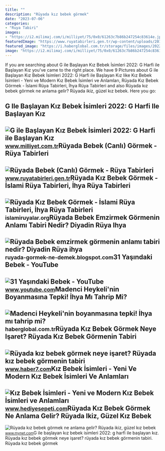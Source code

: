 ```yaml
---
title: ""
description: "Rüyada kız bebek görmek"
date: "2023-07-06"
categories:
- "Ruya Tabiri"
images:
- "https://i2.milimaj.com/i/milliyet/75/0x0/61263c7b86b247254c83614e.jpg"
featuredImage: "https://www.ruyatabirleri.gen.tr/wp-content/uploads/2016/12/ruyada-bebek-gormek.jpeg"
featured_image: "https://i.haberglobal.com.tr/storage/files/images/2022/11/02/madenci-heykelinin-boyanmasina-tepki-ihya-mi-tahrip-mi-H6gx.jpg"
image: "https://i2.milimaj.com/i/milliyet/75/0x0/61263c7b86b247254c83614e.jpg"
---
```


If you are searching about G ile Başlayan Kız Bebek İsimleri 2022: G Harfi ile Başlayan Kız you've came to the right place. We have 9 Pictures about G ile Başlayan Kız Bebek İsimleri 2022: G Harfi ile Başlayan Kız like Kız Bebek İsimleri - Yeni ve Modern Kız Bebek İsimleri ve Anlamları, Rüyada Kız Bebek Görmek - İslami Rüya Tabirleri, İhya Rüya Tabirleri and also Rüyada kız bebek görmek ne anlama gelir? Rüyada ikiz, güzel kız bebek. Here you go:

G Ile Başlayan Kız Bebek İsimleri 2022: G Harfi Ile Başlayan Kız
----------------------------------------------------------------

 ![G ile Başlayan Kız Bebek İsimleri 2022: G Harfi ile Başlayan Kız](https://i2.milimaj.com/i/milliyet/75/0x0/61263c7b86b247254c83614e.jpg) <small>www.milliyet.com.tr</small>Rüyada Bebek (Canlı) Görmek - Rüya Tabirleri
--------------------------------------------

 ![Rüyada Bebek (Canlı) Görmek - Rüya Tabirleri](https://www.ruyatabirleri.gen.tr/wp-content/uploads/2016/12/ruyada-bebek-gormek.jpeg) <small>www.ruyatabirleri.gen.tr</small>Rüyada Kız Bebek Görmek - İslami Rüya Tabirleri, İhya Rüya Tabirleri
--------------------------------------------------------------------

 ![Rüyada Kız Bebek Görmek - İslami Rüya Tabirleri, İhya Rüya Tabirleri](https://i0.wp.com/islamiruyalar.org/wp-content/uploads/2021/07/Ruyada-Kiz-Bebek-Gormek.webp) <small>islamiruyalar.org</small>Rüyada Bebek Emzirmek Görmenin Anlamı Tabiri Nedir? Diyadin Rüya Ihya
---------------------------------------------------------------------

 ![Rüyada Bebek emzirmek görmenin anlamı tabiri nedir? Diyadin Rüya ihya](https://3.bp.blogspot.com/-u_P1yYiRsWk/W8EOfqn2gkI/AAAAAAAAOR4/gBTcVrAMIVwQoQwHNRmRXZVDinjpmtwBACLcBGAs/w1200-h630-p-k-no-nu/ruyada-bebek-emzirmek.jpg) <small>ruyada-gormek-ne-demek.blogspot.com</small>31 Yaşındaki Bebek - YouTube
----------------------------

 ![31 Yaşındaki Bebek - YouTube](https://i.ytimg.com/vi/A1nYkNtHpRE/maxresdefault.jpg) <small>www.youtube.com</small>Madenci Heykeli'nin Boyanmasına Tepki! İhya Mı Tahrip Mi?
---------------------------------------------------------

 ![Madenci Heykeli'nin boyanmasına tepki! İhya mı tahrip mi?](https://i.haberglobal.com.tr/storage/files/images/2022/11/02/madenci-heykelinin-boyanmasina-tepki-ihya-mi-tahrip-mi-H6gx.jpg) <small>haberglobal.com.tr</small>Rüyada Kız Bebek Görmek Neye Işaret? Rüyada Kız Bebek Görmenin Tabiri
---------------------------------------------------------------------

 ![Rüyada kız bebek görmek neye işaret? Rüyada kız bebek görmenin tabiri](https://i20.haber7.net/resize/1240x720/haber/haber7/photos/2020/36/ruyada_kiz_bebek_gormek_neye_isaret_ruyada_kiz_bebek_gormenin_tabiri_ve_anlami_1599137636_5659.jpg) <small>www.haber7.com</small>Kız Bebek İsimleri - Yeni Ve Modern Kız Bebek İsimleri Ve Anlamları
-------------------------------------------------------------------

 ![Kız Bebek İsimleri - Yeni ve Modern Kız Bebek İsimleri ve Anlamları](https://www.hediyesepeti.com/blog/wp-content/uploads/2020/11/kiz-bebek-isimleri-768x512.jpg) <small>www.hediyesepeti.com</small>Rüyada Kız Bebek Görmek Ne Anlama Gelir? Rüyada Ikiz, Güzel Kız Bebek
---------------------------------------------------------------------

 ![Rüyada kız bebek görmek ne anlama gelir? Rüyada ikiz, güzel kız bebek](https://imgrosetta.mynet.com.tr/file/12126299/12126299-700x400.jpg) <small>www.mynet.com</small>G ile başlayan kız bebek i̇simleri 2022: g harfi ile başlayan kız. Rüyada kız bebek görmek neye işaret? rüyada kız bebek görmenin tabiri. Rüyada kız bebek görmek
